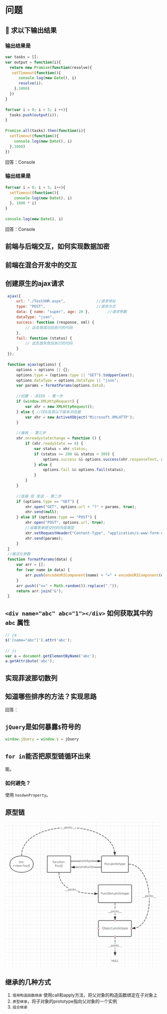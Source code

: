 # 问题

<!--<TOC/>-->

## :bookmark: 求以下输出结果

### 输出结果是
```js
var tasks = [];
var output = function(i){
  return new Promise(function(resolve){
   setTimeout(function(){
      console.log(new Date(), i)
      resolve(i);
    },1000)
  })
}

for(var i = 0; i < 5; i ++){
  tasks.push(output(i));
}

Promise.all(tasks).then(function(i){
  setTimeout(function(){
    console.log(new Date(), i)
  },1000)
})
```
回答：Console

### 输出结果是

```js
for(var i = 0; i < 5; i++){
  setTimeout(function(){
    console.log(new Date(), i)
  }, 1000 * i)
}

console.log(new Date(), i)
```
回答：Console

## 前端与后端交互，如何实现数据加密

## 前端在混合开发中的交互

## 创建原生的ajax请求
```js
 ajax({
     url: "./TestXHR.aspx",              //请求地址
     type: "POST",                       //请求方式
     data: { name: "super", age: 20 },        //请求参数
     dataType: "json",
     success: function (response, xml) {
         // 此处放成功后执行的代码
     },
     fail: function (status) {
         // 此处放失败后执行的代码
     }
 });

 function ajax(options) {
     options = options || {};
     options.type = (options.type || "GET").toUpperCase();
     options.dataType = options.dataType || "json";
     var params = formatParams(options.data);

     //创建 - 非IE6 - 第一步
     if (window.XMLHttpRequest) {
         var xhr = new XMLHttpRequest();
     } else { //IE6及其以下版本浏览器
         var xhr = new ActiveXObject('Microsoft.XMLHTTP');
     }

     //接收 - 第三步
     xhr.onreadystatechange = function () {
         if (xhr.readyState == 4) {
             var status = xhr.status;
             if (status >= 200 && status < 300) {
                 options.success && options.success(xhr.responseText, xhr.responseXML);
             } else {
                 options.fail && options.fail(status);
             }
         }
     }

     //连接 和 发送 - 第二步
     if (options.type == "GET") {
         xhr.open("GET", options.url + "?" + params, true);
         xhr.send(null);
     } else if (options.type == "POST") {
         xhr.open("POST", options.url, true);
         //设置表单提交时的内容类型
         xhr.setRequestHeader("Content-Type", "application/x-www-form-urlencoded");
         xhr.send(params);
     }
 }
 //格式化参数
 function formatParams(data) {
     var arr = [];
     for (var name in data) {
         arr.push(encodeURIComponent(name) + "=" + encodeURIComponent(data[name]));
     }
     arr.push(("v=" + Math.random()).replace("."));
     return arr.join("&");
 }
```

## `<div name="abc" abc="1"></div>` 如何获取其中的 `abc` 属性
```js
// jq
$('[name="abc"]').attr('abc');

// js
var a = document.getElementByName('abc');
a.getAttribute('abc');
```

## 实现菲波那切数列

## 知道哪些排序的方法？实现思路

回答：

## `jQuery`是如何暴露`$`符号的

```js
window.jQuery = window.$ = jQuery
```

## `for in`能否把原型链循环出来

能。

### 如何避免？

使用 `hasOwnProperty`。

## 原型链

![solar](./images/1.jpg)

## 继承的几种方式

1. `借用构造函数继承` 使用call和apply方法，将父对象的构造函数绑定在子对象上
2. `原型继承`，将子对象的prototype指向父对象的一个实例
3. `组合继承`
